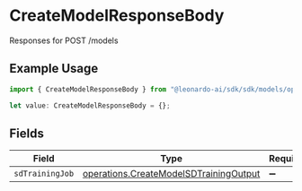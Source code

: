 # CreateModelResponseBody

Responses for POST /models

## Example Usage

```typescript
import { CreateModelResponseBody } from "@leonardo-ai/sdk/sdk/models/operations";

let value: CreateModelResponseBody = {};
```

## Fields

| Field                                                                                                   | Type                                                                                                    | Required                                                                                                | Description                                                                                             |
| ------------------------------------------------------------------------------------------------------- | ------------------------------------------------------------------------------------------------------- | ------------------------------------------------------------------------------------------------------- | ------------------------------------------------------------------------------------------------------- |
| `sdTrainingJob`                                                                                         | [operations.CreateModelSDTrainingOutput](../../../sdk/models/operations/createmodelsdtrainingoutput.md) | :heavy_minus_sign:                                                                                      | N/A                                                                                                     |